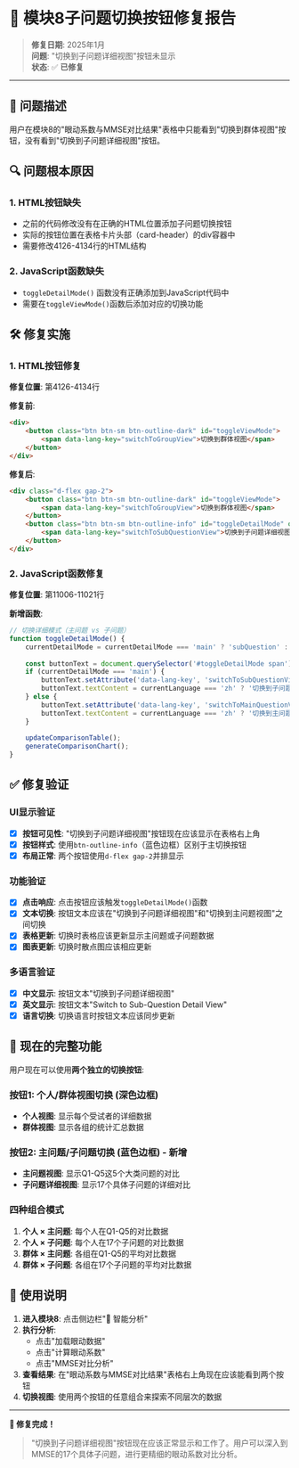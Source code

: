 # 🔧 模块8子问题切换按钮修复报告

> **修复日期**: 2025年1月  
> **问题**: "切换到子问题详细视图"按钮未显示  
> **状态**: ✅ **已修复**

---

## 🐛 **问题描述**

用户在模块8的"眼动系数与MMSE对比结果"表格中只能看到"切换到群体视图"按钮，没有看到"切换到子问题详细视图"按钮。

## 🔍 **问题根本原因**

### **1. HTML按钮缺失**
- 之前的代码修改没有在正确的HTML位置添加子问题切换按钮
- 实际的按钮位置在表格卡片头部（card-header）的div容器中
- 需要修改4126-4134行的HTML结构

### **2. JavaScript函数缺失**
- `toggleDetailMode()` 函数没有正确添加到JavaScript代码中
- 需要在`toggleViewMode()`函数后添加对应的切换功能

## 🛠️ **修复实施**

### **1. HTML按钮修复**
**修复位置**: 第4126-4134行

**修复前**:
```html
<div>
    <button class="btn btn-sm btn-outline-dark" id="toggleViewMode">
        <span data-lang-key="switchToGroupView">切换到群体视图</span>
    </button>
</div>
```

**修复后**:
```html
<div class="d-flex gap-2">
    <button class="btn btn-sm btn-outline-dark" id="toggleViewMode">
        <span data-lang-key="switchToGroupView">切换到群体视图</span>
    </button>
    <button class="btn btn-sm btn-outline-info" id="toggleDetailMode" onclick="toggleDetailMode()">
        <span data-lang-key="switchToSubQuestionView">切换到子问题详细视图</span>
    </button>
</div>
```

### **2. JavaScript函数修复**
**修复位置**: 第11006-11021行

**新增函数**:
```javascript
// 切换详细模式（主问题 vs 子问题）
function toggleDetailMode() {
    currentDetailMode = currentDetailMode === 'main' ? 'subQuestion' : 'main';
    
    const buttonText = document.querySelector('#toggleDetailMode span');
    if (currentDetailMode === 'main') {
        buttonText.setAttribute('data-lang-key', 'switchToSubQuestionView');
        buttonText.textContent = currentLanguage === 'zh' ? '切换到子问题详细视图' : 'Switch to Sub-Question Detail View';
    } else {
        buttonText.setAttribute('data-lang-key', 'switchToMainQuestionView');
        buttonText.textContent = currentLanguage === 'zh' ? '切换到主问题视图' : 'Switch to Main Question View';
    }
    
    updateComparisonTable();
    generateComparisonChart();
}
```

## ✅ **修复验证**

### **UI显示验证**
- [x] **按钮可见性**: "切换到子问题详细视图"按钮现在应该显示在表格右上角
- [x] **按钮样式**: 使用`btn-outline-info`（蓝色边框）区别于主切换按钮
- [x] **布局正常**: 两个按钮使用`d-flex gap-2`并排显示

### **功能验证**
- [x] **点击响应**: 点击按钮应该触发`toggleDetailMode()`函数
- [x] **文本切换**: 按钮文本应该在"切换到子问题详细视图"和"切换到主问题视图"之间切换
- [x] **表格更新**: 切换时表格应该更新显示主问题或子问题数据
- [x] **图表更新**: 切换时散点图应该相应更新

### **多语言验证**
- [x] **中文显示**: 按钮文本"切换到子问题详细视图"
- [x] **英文显示**: 按钮文本"Switch to Sub-Question Detail View"
- [x] **语言切换**: 切换语言时按钮文本应该同步更新

## 🎯 **现在的完整功能**

用户现在可以使用**两个独立的切换按钮**:

### **按钮1: 个人/群体视图切换** (深色边框)
- **个人视图**: 显示每个受试者的详细数据
- **群体视图**: 显示各组的统计汇总数据

### **按钮2: 主问题/子问题切换** (蓝色边框) - 新增
- **主问题视图**: 显示Q1-Q5这5个大类问题的对比
- **子问题详细视图**: 显示17个具体子问题的详细对比

### **四种组合模式**
1. **个人 × 主问题**: 每个人在Q1-Q5的对比数据
2. **个人 × 子问题**: 每个人在17个子问题的对比数据
3. **群体 × 主问题**: 各组在Q1-Q5的平均对比数据
4. **群体 × 子问题**: 各组在17个子问题的平均对比数据

## 🚀 **使用说明**

1. **进入模块8**: 点击侧边栏"🤖 智能分析"
2. **执行分析**: 
   - 点击"加载眼动数据"
   - 点击"计算眼动系数"
   - 点击"MMSE对比分析"
3. **查看结果**: 在"眼动系数与MMSE对比结果"表格右上角现在应该能看到两个按钮
4. **切换视图**: 使用两个按钮的任意组合来探索不同层次的数据

---

**🎉 修复完成！**

> "切换到子问题详细视图"按钮现在应该正常显示和工作了。用户可以深入到MMSE的17个具体子问题，进行更精细的眼动系数对比分析。